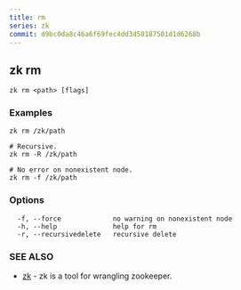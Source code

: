 ```yaml
---
title: rm
series: zk
commit: d9bc0da8c46a6f69fec4dd3d50187501d1d6268b
---
```

## zk rm



```
zk rm <path> [flags]
```

### Examples

```
zk rm /zk/path

# Recursive.
zk rm -R /zk/path

# No error on nonexistent node.
zk rm -f /zk/path
```

### Options

```
  -f, --force             no warning on nonexistent node
  -h, --help              help for rm
  -r, --recursivedelete   recursive delete
```

### SEE ALSO

* [zk](../)	 - zk is a tool for wrangling zookeeper.

